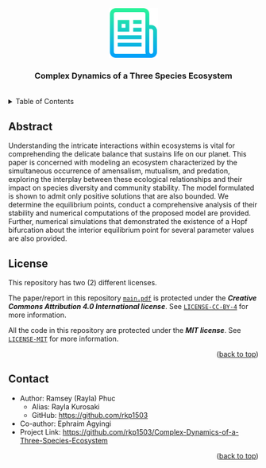 <!--
*** Author: Rayla Kurosaki
*** GitHub: https://github.com/rkp1503
--> 
<!DOCTYPE html>
<html>
    <head>
        <a name="readme-top"></a>
        <!-- PROJECT LOGO -->
        <div align="center">
            <a href="https://github.com/rkp1503/Complex-Dynamics-of-a-Three-Species-Ecosystem"><img src="assets/logo.png" alt="Logo" width="100" height="auto"></a>
            <h3 align="center">Complex Dynamics of a Three Species Ecosystem</h3>
            <br />
        </div>
    </head>
    <body>
        <!-- TABLE OF CONTENTS -->
        <details>
            <summary>Table of Contents</summary>
            <ol>
                <li><a href="#abstract">Abstract</a></li>
                <!-- <li><a href="#built-with">Built With</a></li> -->
                <li><a href="#license">License</a></li>
                <li><a href="#contact">Contact</a></li>
                <!-- <li><a href="#acknowledgments">Acknowledgments</a></li> -->
            </ol>
        </details>
        <!-- ABSTRACT -->
        <div>
            <h2 id="abstract">Abstract</h2>
            <p>
                Understanding the intricate interactions within ecosystems is vital for comprehending the delicate balance that sustains life on our planet. This paper is concerned with modeling an ecosystem characterized by the simultaneous occurrence of amensalism, mutualism, and predation, exploring the interplay between these ecological relationships and their impact on species diversity and community stability. The model formulated is shown to admit only positive solutions that are also bounded. We determine the equilibrium points, conduct a comprehensive analysis of their stability and numerical computations of the proposed model are provided. Further, numerical simulations that demonstrated the existence of a Hopf bifurcation about the interior equilibrium point for several parameter values are also provided.
            </p>
        </div>
        <!-- BUILT WITH -->
        <!-- <div>
        <h2 id="built-with">Built With</h2>
        <p></p>
        </div> -->
        <!-- LICENSE -->
        <div>
            <h2 id="license">License</h2>
            <p>This repository has two (2) different licenses.</p>
            <p>The paper/report in this repository <a href="report\main.pdf"><code>main.pdf</code></a> is protected under the <b><i>Creative Commons Attribution 4.0 International license</i></b>. See <a href="LICENSE-CC-BY-4"><code>LICENSE-CC-BY-4</code></a> for more information.</p>
            <p>All the code in this repository are protected under the <b><i>MIT license</i></b>. See <a href="LICENSE-MIT"><code>LICENSE-MIT</code></a> for more information.</p>
            <p align="right">(<a href="#readme-top">back to top</a>)</p>
        </div>
        <!-- Contact -->
        <div>
            <h2 id="contact">Contact</h2>
            <ul>
                <li>Author: Ramsey (Rayla) Phuc
                    <ul>
                        <li>Alias: Rayla Kurosaki</li>
                        <li>GitHub: <a href="https://github.com/rkp1503">https://github.com/rkp1503</a></li>
                    </ul>
                </li>
                <li>Co-author: Ephraim Agyingi</li>
                <li>Project Link: <a href="https://github.com/rkp1503/Complex-Dynamics-of-a-Three-Species-Ecosystem">https://github.com/rkp1503/Complex-Dynamics-of-a-Three-Species-Ecosystem</a></li>
            </ul>
            <p align="right">(<a href="#readme-top">back to top</a>)</p>
        </div>
    </body>
</html>
